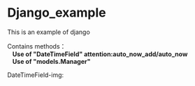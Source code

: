 # Django_example
This is an example of django

Contains methods：<br>
  &nbsp;&nbsp; **Use of "DateTimeField"  attention:auto_now_add/auto_now**<br>
  &nbsp;&nbsp; **Use of "models.Manager"**<br>
  
  DateTimeField-img:
  